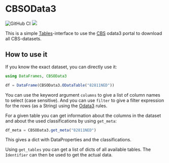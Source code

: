 CBSOData3
=========

![GitHub CI](https://github.com/HenricoWitvliet/CBSOData3.jl/actions/workflows/ci.yml/badge.svg)
[![](https://img.shields.io/badge/docs-dev-blue.svg)](https://HenricoWitvliet.github.io/CBSOData3.jl/dev)

This is a simple [Tables](https://github.com/JuliaData/Tables.jl)-interface to use the [CBS](https://opendata.cbs.nl/statline/portal.html?_la=nl&_catalog=CBS) odata3 portal to download all CBS-datasets.

How to use it
-------------

If you know the exact dataset, you can directly use it:
```julia
using DataFrames, CBSOData3

df = DataFrame(CBSOData3.ODataTable("82811NED"))
```

You can use the keyword argument `columns` to give a list of column names to select (case sensitive). And you can use `filter` to give a filter expression for the rows (as a String) using the [Odata3](https://www.odata.org/documentation/odata-version-3-0/) rules.

For a given table you can get information about the columns in the dataset and about the used classifications by using `get_meta`:
```julia
df_meta = CBSOData3.get_meta("82811NED")
```
This gives a dict with DataProperties and the classifications.

Using `get_tables` you can get a list of dicts of all available tables. The `Identifier` can then be used to get the actual data.
